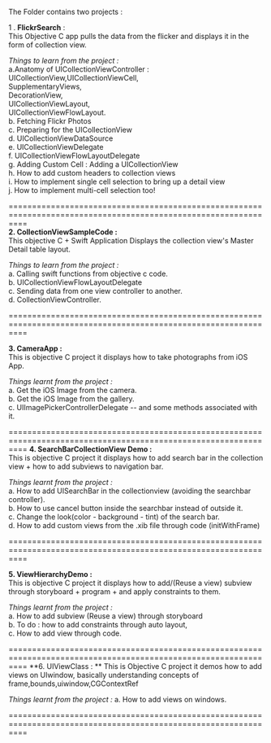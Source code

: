 
The Folder contains two projects : 

1 . **FlickrSearch** :   
This Objective C  app pulls the data from the flicker and displays it in the form of collection view. 

_Things to learn from the project :_  
a.Anatomy of UICollectionViewController  :   UICollectionView,UICollectionViewCell,  
SupplementaryViews,  
DecorationView,  
UICollectionViewLayout,  
UICollectionViewFlowLayout.  
b. Fetching Flickr Photos  
c. Preparing for the UICollectionView  
d. UICollectionViewDataSource  
e. UICollectionViewDelegate  
f. UICollectionViewFlowLayoutDelegate  
g. Adding Custom Cell : Adding a UICollectionView  
h. How to add custom headers to collection views  
i. How to implement single cell selection to bring up a detail view  
j. How to implement multi-cell selection too!   


================================================================================================================  
**2.  CollectionViewSampleCode :**   
This objective C  + Swift Application Displays the collection view's Master Detail table layout.    

_Things to learn from the project :_  
a. Calling swift functions from objective c code.   
b. UICollectionViewFlowLayoutDelegate  
c. Sending data from one view controller to another.    
d. CollectionViewController.  

================================================================================================================

**3. CameraApp :**   
This is objective C project it displays how to take photographs from iOS App.

_Things learnt from the project :_  
a. Get the iOS Image from the camera.  
b. Get the iOS Image from the gallery.  
c. UIImagePickerControllerDelegate -- and some methods associated with it.  

================================================================================================================
**4. SearchBarCollectionView Demo :**   
This is objective C project it displays how to add search bar in the collection view + how to add subviews to navigation bar.

_Things learnt from the project :_  
a. How to add UISearchBar in the collectionview (avoiding the searchbar controller).    
b. How to use cancel button inside the searchbar instead of outside it.    
c. Change the look(color - background - tint) of the search bar.  
d. How to add custom views from the .xib file through code (initWithFrame)    
    
================================================================================================================

**5. ViewHierarchyDemo :**   
This is objective C project it displays how to add/(Reuse a view) subview through storyboard + program + and apply constraints to them.

_Things learnt from the project :_  
a. How to add subview (Reuse a view) through storyboard        
b. To do : how to add constraints through auto layout,   
c. How to add view through code.  
    
================================================================================================================
**6. UIViewClass : **
This is Objective C project it demos how to add views on UIwindow, basically understanding concepts of frame,bounds,uiwindow,CGContextRef

_Things learnt from the project :_
a. How to add views on windows.   

================================================================================================================

